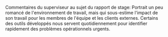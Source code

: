Commentaires du superviseur au sujet du rapport de stage: Portrait un peu romancé de l'environnement de travail, mais qui sous-estime l'impact de son travail pour les membres de l'équipe et les clients externes. Certains des outils développés nous servent quotidiennement pour identifier rapidement des problèmes opérationnels urgents.
